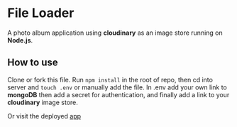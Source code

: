 # File Loader

A photo album application using **cloudinary** as an image store running on **Node.js**.

## How to use

Clone or fork this file. Run `npm install` in the root of repo, then cd into server and `touch .env` or manually add the file. In .env add your own link to **mongoDB** then add a secret for authentication, and finally add a link to your **cloudinary** image store.

Or visit the deployed [app](https://img-album.azurewebsites.net)
